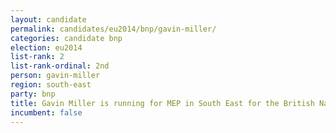 ```yaml
---
layout: candidate
permalink: candidates/eu2014/bnp/gavin-miller/
categories: candidate bnp
election: eu2014
list-rank: 2
list-rank-ordinal: 2nd
person: gavin-miller
region: south-east
party: bnp
title: Gavin Miller is running for MEP in South East for the British National Party
incumbent: false
---
```

